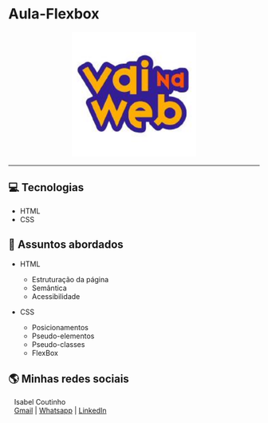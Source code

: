 # Aula-Flexbox

<p align="center">
    <img width="250" src="assets/image/vainaweb.jpg">
</p>

-------

## 💻 Tecnologias
- HTML
- CSS


## 💬 Assuntos abordados
- HTML
    - Estruturação da página 
    - Semântica
    - Acessibilidade
  
- CSS
    - Posicionamentos
    - Pseudo-elementos
    - Pseudo-classes
    - FlexBox
   

## 🌎 Minhas redes sociais
<p>
    <p>&nbsp&nbsp&nbspIsabel Coutinho<br>
    &nbsp&nbsp&nbsp<a href="mailto:isabelcoutinhors@gmail.com">Gmail</a>&nbsp;|&nbsp;<a href="https://api.whatsapp.com/send?phone=5591983779499">Whatsapp</a>&nbsp;|&nbsp;<a href="https://www.linkedin.com/in/isabelcoutinhodonascimento/">LinkedIn</a></p>
</p>
<br/><br/>
